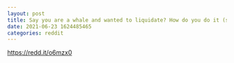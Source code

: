 ```yaml
--- 
layout: post 
title: Say you are a whale and wanted to liquidate? How do you do it (smartly)? 
date: 2021-06-23 1624485465 
categories: reddit 
--- 
```

https://redd.it/o6mzx0